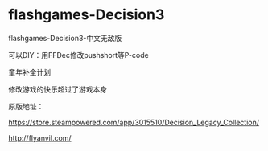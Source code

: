 # flashgames-Decision3
flashgames-Decision3-中文无敌版

可以DIY：用FFDec修改pushshort等P-code

童年补全计划

修改游戏的快乐超过了游戏本身

原版地址：

https://store.steampowered.com/app/3015510/Decision_Legacy_Collection/

http://flyanvil.com/
